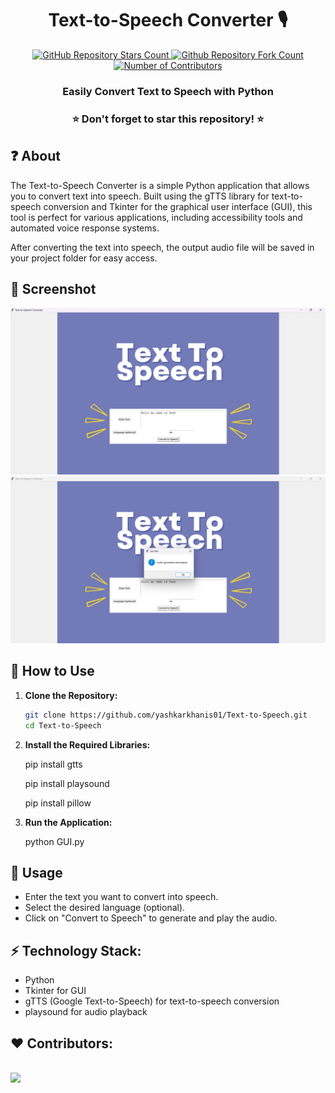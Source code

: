 <h1 align="center">Text-to-Speech Converter 🎙️</h1>
<p align="center">
  <a href="https://github.com/yashkarkhanis01/Text-to-Speech-Using-Python">
   <img alt="GitHub Repository Stars Count" src="https://img.shields.io/github/stars/yashkarkhanis01/Text-to-Speech-Using-Python?style=social" />
  </a>
  <a href="https://github.com/yashkarkhanis01/Text-to-Speech-Using-Python">
  <img alt="Github Repository Fork Count" src="https://img.shields.io/github/forks/yashkarkhanis01/Text-to-Speech-Using-Python?style=social">
  </a>
  <a href="https://github.com/yashkarkhanis01/Text-to-Speech-Using-Python">
   <img alt="Number of Contributors" src="https://img.shields.io/github/contributors/yashkarkhanis01/Text-to-Speech-Using-Python?style=social">
  </a>    
</p>
<h3 align="center">Easily Convert Text to Speech with Python</h3>

<h3 align="center"> ⭐ Don't forget to star this repository! ⭐ </h3>

## ❓ About
The Text-to-Speech Converter is a simple Python application that allows you to convert text into speech. Built using the gTTS library for text-to-speech conversion and Tkinter for the graphical user interface (GUI), this tool is perfect for various applications, including accessibility tools and automated voice response systems.

After converting the text into speech, the output audio file will be saved in your project folder for easy access.

## 📸 Screenshot

![Screenshot 1](https://github.com/yashkarkhanis01/Text-to-Speech-Using-Python/blob/main/Text%20to%20Speech%20Using%20Python/Screenshot/SS1.png)
![Screenshot 2](https://github.com/yashkarkhanis01/Text-to-Speech-Using-Python/blob/main/Text%20to%20Speech%20Using%20Python/Screenshot/SS2.png)

## 🚀 How to Use
1. **Clone the Repository:**
   ```bash
   git clone https://github.com/yashkarkhanis01/Text-to-Speech.git
   cd Text-to-Speech
   
2. **Install the Required Libraries:**

      pip install gtts
   
      pip install playsound
   
      pip install pillow
  
4. **Run the Application:**

      python GUI.py

## 🤔 Usage
- Enter the text you want to convert into speech.
- Select the desired language (optional).
- Click on "Convert to Speech" to generate and play the audio.

## ⚡ Technology Stack:
- Python
- Tkinter for GUI
- gTTS (Google Text-to-Speech) for text-to-speech conversion
- playsound for audio playback

## ❤️ Contributors:
<br>
<a href="https://github.com/yashkarkhanis01/Text-to-Speech/graphs/contributors">
  <img src="https://contrib.rocks/image?repo=yashkarkhanis01/Text-to-Speech&&max=817" />
</a>
</br>
